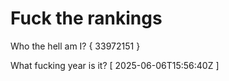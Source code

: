 # Fuck the rankings

Who the hell am I?
{ 33972151 }

What fucking year is it?
[ 2025-06-06T15:56:40Z ]
